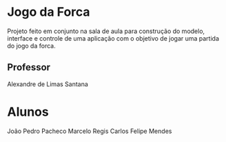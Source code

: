 # Jogo da Forca

Projeto feito em conjunto na sala de aula para construção do modelo, interface e controle de uma aplicação com o objetivo de jogar uma partida do jogo da forca.

## Professor
Alexandre de Limas Santana

# Alunos
João Pedro Pacheco
Marcelo Regis
Carlos Felipe Mendes
